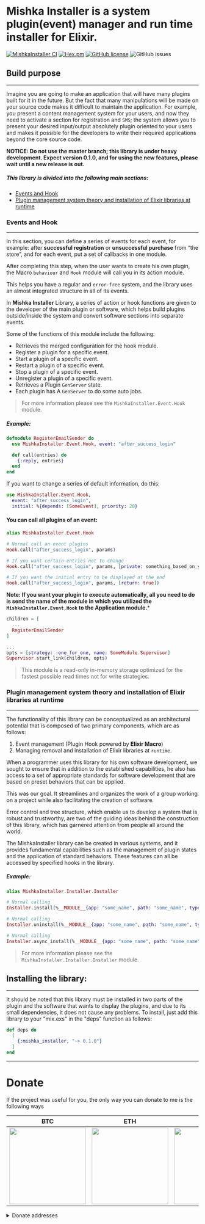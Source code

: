 # Mishka Installer is a system plugin(event) manager and run time installer for Elixir.

[![MishkaInstaller CI](https://github.com/mishka-group/mishka_installer/actions/workflows/ci.yml/badge.svg)](https://github.com/mishka-group/mishka_installer/actions/workflows/ci.yml) [![Hex.pm](https://img.shields.io/badge/hex-0.1.0-blue.svg)](https://hex.pm/packages/mishka_installer) [![GitHub license](https://img.shields.io/badge/apache-2.0-green.svg)](https://raw.githubusercontent.com/mishka-group/mishka_installer/master/LICENSE) ![GitHub issues](https://img.shields.io/github/issues/mishka-group/mishka_installer)

## Build purpose
---

Imagine you are going to make an application that will have many plugins built for it in the future.
But the fact that many manipulations will be made on your source code makes it difficult to
maintain the application. For example, you present a content management system for your users,
and now they need to activate a section for registration and `SMS`; the system allows you to
present your desired input/output absolutely plugin oriented to your users and makes it
possible for the developers to write their required applications beyond the core source code.

**NOTICE: Do not use the master branch; this library is under heavy development. Expect version 0.1.0,
and for using the new features, please wait until a new release is out.**

##### This library is divided into the following main sections:

- [Events and Hook](#events-and-hook)
- [Plugin management system theory and installation of Elixir libraries at runtime](#plugin-management-system-theory-and-installation-of-elixir-libraries-at-runtime)


### Events and Hook
---

In this section, you can define a series of events for each event,
for example: after **successful registration** or **unsuccessful purchase** from “the store”,
and for each event, put a set of callbacks in one module.

After completing this step, when the user wants to create his own plugin,
the Macro `behaviour` and `Hook` module will call you in its action module.

This helps you have a regular and `error-free` system, and the library uses an almost
integrated structure in all of its events.

In **Mishka Installer** Library, a series of action or hook functions are
given to the developer of the main plugin or software, which helps build plugins outside/inside
the system and convert software sections into separate events.

Some of the functions of this module include the following:

- Retrieves the merged configuration for the hook module.
- Register a plugin for a specific event.
- Start a plugin of a specific event.
- Restart a plugin of a specific event.
- Stop a plugin of a specific event.
- Unregister a plugin of a specific event.
- Retrieves a Plugin `GenServer` state.
- Each plugin has A `GenServer` to do some auto jobs.

> For more information please see the `MishkaInstaller.Event.Hook` module.

##### Example:

```elixir
defmodule RegisterEmailSender do
  use MishkaInstaller.Event.Hook, event: "after_success_login"

  def call(entries) do
    {:reply, entries}
  end
end
```

If you want to change a series of default information, do this:

```elixir
use MishkaInstaller.Event.Hook,
  event: "after_success_login",
  initial: %{depends: [SomeEvent], priority: 20}
```

#### You can call all plugins of an event:

```elixir
alias MishkaInstaller.Event.Hook

# Normal call an event plugins
Hook.call("after_success_login", params)

# If you want certain entries not to change
Hook.call("after_success_login", params, [private: something_based_on_your_data])

# If you want the initial entry to be displayed at the end
Hook.call("after_success_login", params, [return: true])
```

**Note: If you want your plugin to execute automatically,
all you need to do is send the name of the module in which you utilized
the `MishkaInstaller.Event.Hook` to the Application module.***

```elixir
children = [
  ...
  RegisterEmailSender
]

...
opts = [strategy: :one_for_one, name: SomeModule.Supervisor]
Supervisor.start_link(children, opts)
```

> This module is a read-only in-memory storage optimized for the fastest possible read times
> not for write strategies.

### Plugin management system theory and installation of Elixir libraries at runtime
---
The functionality of this library can be conceptualized as an architectural potential that is
composed of two primary components, which are as follows:

1. Event management (Plugin Hook powered by **Elixir Macro**)
2. Managing removal and installation of Elixir libraries at `runtime`.

When a programmer uses this library for his own software development, we sought to
ensure that in addition to the established capabilities, he also has access to a set of
appropriate standards for software development that are based on preset behaviors that can be applied.

This was our goal. It streamlines and organizes the work of a group working on a project while
also facilitating the creation of software.

Error control and tree structure, which enable us to develop a system that is robust and trustworthy,
are two of the guiding ideas behind the construction of this library, which has garnered attention
from people all around the world.

The MishkaInstaller library can be created in various systems, and it provides fundamental
capabilities such as the management of plugin states and the application of standard behaviors.
These features can all be accessed by specified hooks in the library.

##### Example:

```elixir
alias MishkaInstaller.Installer.Installer

# Normal calling
Installer.install(%__MODULE__{app: "some_name", path: "some_name", type: :hex})

# Normal calling
Installer.uninstall(%__MODULE__{app: "some_name", path: "some_name", type: :hex})

# Normal calling
Installer.async_install(%__MODULE__{app: "some_name", path: "some_name", type: :hex})
```

> For more information please see the `MishkaInstaller.Installer.Installer` module.


## Installing the library:
---
It should be noted that this library must be installed in two parts of the plugin and the software that wants to display the plugins, and due to its small dependencies, it does not cause any problems. To install, just add this library to your "mix.exs" in the "deps" function as follows:

```elixir
def deps do
  [
    {:mishka_installer, "~> 0.1.0"}
  ]
end
```

---

# Donate

If the project was useful for you, the only way you can donate to me is the following ways

| **BTC**                                                                                                                            | **ETH**                                                                                                                            | **DOGE**                                                                                                                           | **TRX**                                                                                                                            |
| ---------------------------------------------------------------------------------------------------------------------------------- | ---------------------------------------------------------------------------------------------------------------------------------- | ---------------------------------------------------------------------------------------------------------------------------------- | ---------------------------------------------------------------------------------------------------------------------------------- |
| <img src="https://github.com/mishka-group/mishka_developer_tools/assets/8413604/230ea4bf-7e8f-4f18-99c9-0f940dd3c6eb" width="200"> | <img src="https://github.com/mishka-group/mishka_developer_tools/assets/8413604/0c8e677b-7240-4b0d-8b9e-bd1efca970fb" width="200"> | <img src="https://github.com/mishka-group/mishka_developer_tools/assets/8413604/3de9183e-c4c0-40fe-b2a1-2b9bb4268e3a" width="200"> | <img src="https://github.com/mishka-group/mishka_developer_tools/assets/8413604/aaa1f103-a7c7-43ed-8f39-20e4c8b9975e" width="200"> |

<details>
  <summary>Donate addresses</summary>

**BTC**:‌

```
bc1q24pmrpn8v9dddgpg3vw9nld6hl9n5dkw5zkf2c
```

**ETH**:

```
0xD99feB9db83245dE8B9D23052aa8e62feedE764D
```

**DOGE**:

```
DGGT5PfoQsbz3H77sdJ1msfqzfV63Q3nyH
```

**TRX**:

```
TBamHas3wAxSEvtBcWKuT3zphckZo88puz
```

</details>
